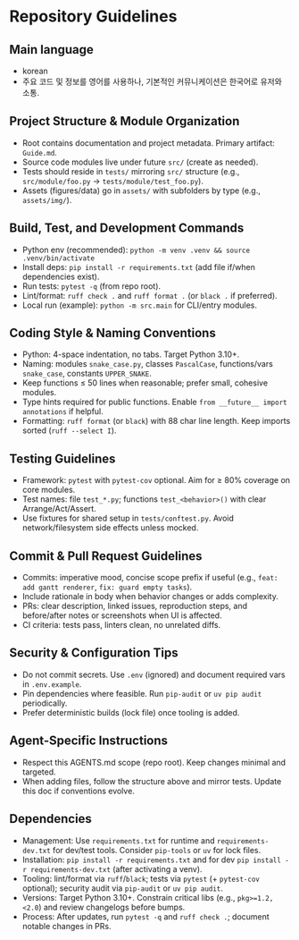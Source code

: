 # Repository Guidelines

## Main language
- korean
- 주요 코드 및 정보를 영어를 사용하나, 기본적인 커뮤니케이션은 한국어로 유저와 소통.

## Project Structure & Module Organization
- Root contains documentation and project metadata. Primary artifact: `Guide.md`.
- Source code modules live under future `src/` (create as needed).
- Tests should reside in `tests/` mirroring `src/` structure (e.g., `src/module/foo.py` → `tests/module/test_foo.py`).
- Assets (figures/data) go in `assets/` with subfolders by type (e.g., `assets/img/`).

## Build, Test, and Development Commands
- Python env (recommended): `python -m venv .venv && source .venv/bin/activate`
- Install deps: `pip install -r requirements.txt` (add file if/when dependencies exist).
- Run tests: `pytest -q` (from repo root).
- Lint/format: `ruff check .` and `ruff format .` (or `black .` if preferred).
- Local run (example): `python -m src.main` for CLI/entry modules.

## Coding Style & Naming Conventions
- Python: 4-space indentation, no tabs. Target Python 3.10+.
- Naming: modules `snake_case.py`, classes `PascalCase`, functions/vars `snake_case`, constants `UPPER_SNAKE`.
- Keep functions ≤ 50 lines when reasonable; prefer small, cohesive modules.
- Type hints required for public functions. Enable `from __future__ import annotations` if helpful.
- Formatting: `ruff format` (or `black`) with 88 char line length. Keep imports sorted (`ruff --select I`).

## Testing Guidelines
- Framework: `pytest` with `pytest-cov` optional. Aim for ≥ 80% coverage on core modules.
- Test names: file `test_*.py`; functions `test_<behavior>()` with clear Arrange/Act/Assert.
- Use fixtures for shared setup in `tests/conftest.py`. Avoid network/filesystem side effects unless mocked.

## Commit & Pull Request Guidelines
- Commits: imperative mood, concise scope prefix if useful (e.g., `feat: add gantt renderer`, `fix: guard empty tasks`).
- Include rationale in body when behavior changes or adds complexity.
- PRs: clear description, linked issues, reproduction steps, and before/after notes or screenshots when UI is affected.
- CI criteria: tests pass, linters clean, no unrelated diffs.

## Security & Configuration Tips
- Do not commit secrets. Use `.env` (ignored) and document required vars in `.env.example`.
- Pin dependencies where feasible. Run `pip-audit` or `uv pip audit` periodically.
- Prefer deterministic builds (lock file) once tooling is added.

## Agent-Specific Instructions
- Respect this AGENTS.md scope (repo root). Keep changes minimal and targeted.
- When adding files, follow the structure above and mirror tests. Update this doc if conventions evolve.

## Dependencies
- Management: Use `requirements.txt` for runtime and `requirements-dev.txt` for dev/test tools. Consider `pip-tools` or `uv` for lock files.
- Installation: `pip install -r requirements.txt` and for dev `pip install -r requirements-dev.txt` (after activating a venv).
- Tooling: lint/format via `ruff`/`black`; tests via `pytest` (+ `pytest-cov` optional); security audit via `pip-audit` or `uv pip audit`.
- Versions: Target Python 3.10+. Constrain critical libs (e.g., `pkg>=1.2,<2.0`) and review changelogs before bumps.
- Process: After updates, run `pytest -q` and `ruff check .`; document notable changes in PRs.
